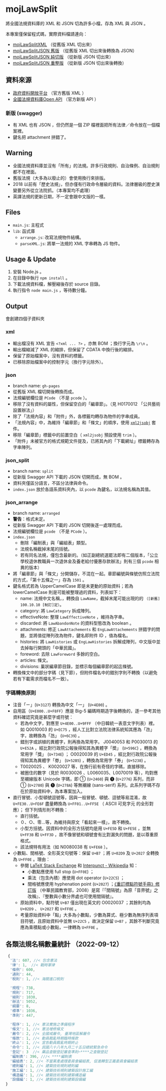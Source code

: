 # mojLawSplit
將全國法規資料庫的 XML 和 JSON 切為許多小檔，存為 XML 與 JSON 。

本專案僅保留程式碼，實際資料檔請連向：
* [mojLawSplitXML](https://github.com/kong0107/mojLawSplitXML) （從舊版 XML 切出來）
* [mojLawSplitJSON 舊版](https://github.com/kong0107/mojLawSplitJSON) （從舊版 XML 切出來後轉換為 JSON）
* [mojLawSplitJSON 純切版](https://github.com/kong0107/mojLawSplitJSON/tree/arranged) （從新版 JSON 切出來）
* [mojLawSplitJSON 重整版](https://github.com/kong0107/mojLawSplitJSON/tree/arranged) （從新版 JSON 切出來後轉換）


## 資料來源
* [政府資料開放平台](https://data.gov.tw/datasets/search?query=%E6%B3%95%E8%A6%8F) （官方舊版 XML ）
* [全國法規資料庫Open API](https://law.moj.gov.tw/api/swagger/ui/index) （官方新版 API ）

### 新版 (swagger)
* 有 XML 也有 JSON ，但仍然是一個 ZIP 檔裡面把所有法律／命令放在一個檔案裡。
* 鍵名把 attachment 拼錯了。


## Warning
* 全國法規資料庫並沒有「所有」的法規。許多行政規則、自治條例、自治規則都不在裡面。
* 舊版法規（大多為以廢止的）會使用換行來排版。
* 2018 以前有「歷史法規」，但亦僅有行政命令層級的資料。法律層級的歷史演變要另外從立法院抓。（本專案均不處理）
* 英譯法規的更新日期，不一定會跟中文版的一樣。


## Files
* `main.js`: 主程式
* `lib`: 函式庫
  * `arrange.js`: 改寫法規物件結構。
  * `parseXML.js`: 將單一法規的 XML 字串轉為 JS 物件。


## Usage & Update
1. 安裝 Node.js 。
2. 在目錄中執行 `npm install` 。
3. 下載法規資料檔，解壓縮後存於 source 目錄。
4. 執行指令 `node main.js` ，等待數分鐘。


## Output
會創建四個子資料夾

### xml
* 輸出檔沒有 XML 宣告 `<?xml ... ?>` ，亦無 BOM ；換行字元為 `\r\n` 。
* 輸出檔縮減了 XML 的縮排，但保留了 CDATA 中換行後的縮排。
* 保留了原始檔案中，沒有資料的標籤。
* 已移除原始檔案中的控制字元（換行字元除外）。

### json
* branch name: `gh-pages`
* 從舊版 XML 檔切開後轉換而成。
* 法規編號欄位是 `PCode` （不是 `pcode` ）。
* 移除了沒有資料的屬性，但保留空白的「編章節」。（見 H0170012 「公共藝術設置辦法」）
* 除了「法規內容」和「附件」外，各標籤均轉存為物件的字串成員。
* 「法規內容」中，為維持「編章節」和「條文」的順序，使用 [`xml2jsobj`](https://www.npmjs.com/package/xml2jsobj) 套件。
* 移除「編章節」標籤中的前置空白（ `xml2jsobj` 預設使用 `trim` ）。
* 「附件」未被官方的格式規範文件提及，已將其內的「下載網址」標籤轉存為字串陣列。

### json_split
* branch name: `split`
* 從新版 Swagger API 下載的 JSON 切開而成，無 BOM 。
* 資料夾僅區分語言，不區分法律與命令。
* `index.json` 放於各語系資料夾內，以 `pcode` 為鍵名，以法規名稱為其值。

### json_arrange
* branch name: `arranged`
* **警告**：格式未定。
* 從新版 Swagger API 下載的 JSON 切開後逐一處理而成。
* 法規編號欄位是 `pcode` （不是 `PCode` ）。
* `index.json`
  * 刪除「編制表」與「編組表」類型。
  * 法規名稱截掉末尾的括號。
  * 若有同名法規，僅包含最新的。（如正副總統選罷法即有二個版本，「公立學校退休教職員一次退休金及養老給付優惠存款辦法」則有三個 `pcode` 相異的版本）
* 將「編章節」與「條文」分開儲存，不混在一起。章節編號與條號仿照立法院的方式，「第十五條之一」存為 `1501` 。
* 鍵名格式若為 UpperCamelCase 即是未更動的原始資料；若為 lowerCamelCase 則是可能被整理過的資料，列表如下：
  * name: 法規中文名稱，，轉換自 `LawName`，截掉末尾可能出現的的 `（[新舊] 100.10.10 [制訂]定）`。
  * category: 將 `LawCategory` 拆成陣列。
  * effectiveNote: 整理 `LawEffectiveNote` ，維持為字串。
  * discarded: 將 `LawAbandonNote` 的資料型態改為 boolean 。
  * attachments: 修正 `LawAttachements` 和 `EngLawAttachements` 拼錯字的問題，並將值從陣列改為物件，鍵名即附件 ID ，值為檔名。
  * histories: 將 `LawHistories` 或 `EngLawHistories` 拆解成陣列，中文版中並去掉每行開頭的「中華民國」。
  * foreword: 去除 `LawForeword` 多餘的空白。
  * articles: 條文。
  * divisions: 巢狀編章節目錄，並標示每個編章節的起迄條號。
* 轉換條文中的部分字碼（見下節），但附件檔名中的錯別字則不轉換（以避免若有下載需求而檔名不一致）。

### 字碼轉換原則
* 注音「ㄧ」(`U+3127`) 轉換為中文「一」 (`U+4E00`) 。
* 自用區（`U+E000..U+F8FF`）應是 Big-5 編碼時期造字後轉換的，逐一參考其他資料確認究竟是甚麼字或符號：
  * 若為中文字，對應至 `U+4E00..U+9FFF` （中日韓統一表意文字列表）裡。
    如 Q0010003 的 `U+EC75` ，經人工比對立法院法律系統知其應為「氹」字，故轉換為「氹」 (`U+6C39`) 。
  * 錯別字或誤植的異體字，則再換為常用字。
    J0040053 和 P0030013 的 `U+E52A` ，經比對行政院公報後得知其為異體字「奬」 (`U+596C`) ，轉換為常用字「獎」 (`U+734E`) ；
    O0020039 的 `U+ED45` ，經比對行政院公報後得知其為異體字「劵」 (`U+52B5`) ，轉換為常用字「券」 (`U+5238`) 。
  * T0020025 、 K0020027 等，在換行前有奇怪的字碼，直接移除。
  * 被圈住的數字（見於 R0030026 、L0060035、L0070019 等），均對應至襯線版本 Unicode 字碼，即 ① (`U+2460`) 與 ❶ (`U+2776`) 系列，而非 ➀ (`U+2780`) 與 ➊ (`U+278A`) 等無襯線 (sans-serif) 系列。此系列字碼不存在於原始資料中，為本專案加入。
* 直行冒號、小型頓號逗號等，因與一般冒號、頓號、逗號等易混淆，故 `U+FE30..U+FE6F` 盡量轉換為 `U+FF01..U+FF5E` （ ASCII 可見字元 的全形對應）；
  但下列情形則不轉換：
  * 直行括號。
  * ０、○、零…等，為維持與原文「看起來一樣」，故不轉換。
  * 小型方括號。因資料中的全形方括號均是用 `U+FE5D` 和 `U+FE5E` ，並無 `U+FF3B` 和 `U+FF3D` ，故不像冒號和頓號會有比對漏失的問題，是以尊重原格式。
  * 該法規特有用法（如 N0080038 有 `U+FE68` ）。
* 小數點、間格號、全形英文句號等：保留 `U+B7` ；將 `U+02D9` 及 `U+2027` 全轉換為 `U+FF0E` 。理由：
  * 參閱 [LaTeX Stack Exchange](https://tex.stackexchange.com/questions/19180/) 和 [Interpunct - Wikipedia](https://en.wikipedia.org/wiki/Interpunct#Similar_symbols) 知：
    * 小數點應使用 full stop (`U+FF0E`) ；
    * 乘法（包含內積）應使用 dot operator (`U+22C5`) ；
    * 間格號應使用 hyphenation point (`U+2027`) ；[《重訂標點符號手冊》修訂版](https://language.moe.gov.tw/001/upload/files/site_content/m0001/hau/c2.htm) （中華民國教育部，2008）是寫『「間隔號」為原「音界號」之改稱』、『整數與小數分界處也可使用間隔號』。
  * 原始資料中，點符號 `U+B7` 僅出現在英文的 O0020037 ；其餘則均為 `U+02D9` 、 `U+2027` 和 `U+FF0E` 。
  * 考量原始資料中「點」大多為小數點，少數為算式、極少數為無序列表項目符號，且原始資料中並無 `U+22C5` ，故決定保留 `U+B7` ，其餘不判斷究竟應為乘積點或小數點，一律轉為 `U+FF0E` 。


## 各類法規名稱數量統計 （2022-09-12）
```js
 {
  '法': 607, //< 包含憲法
  '律': 1,  //< 戰時軍律
  '條例': 600,
  '通則': 44,
  '稅則': 1, //< 海關進口稅則

  '規程': 738,
  '規則': 717,
  '細則': 1030,
  '辦法': 5052,
  '綱要': 8,
  '標準': 1036,
  '準則': 447,

  '程序': 1, //< 憲法實施之準備程序
  '條文': 1, //< 憲法增修條文
  '嚴令': 2, //< 全國戒嚴令, 臺灣地區解嚴令
  '條款': 1, //< 動員戡亂時期臨時條款
  '終止': 1, //< 宣告動員戡亂時期終止
  '命令': 1, //< 民國八十八年九月二十五日總統緊急命令
  '登記': 3  //< 藥品查驗登記審查準則─****之查驗登記
  '編制表': 396, ///< ****編制表
  '編組表': 2, //< 不當黨產處理委員會編組表, 促進轉型正義委員會編組表
  '總則編': 1, //< 建築技術規則總則編
  '施工編': 1, //< 建築技術規則建築設計施工編
  '構造編': 1, //< 建築技術規則建築構造編
  '設備編': 1, //< 建築技術規則建築設備編
}
```
